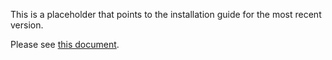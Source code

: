 This is a placeholder that points to the installation guide for the most recent version.

Please see [this document](installation_v1.0.1.md).
